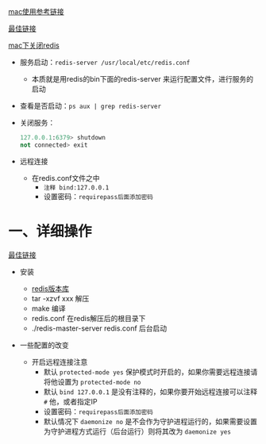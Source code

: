 [mac使用参考链接](https://blog.csdn.net/abcnull/article/details/114403237?ops_request_misc=%257B%2522request%255Fid%2522%253A%2522165278671416781483758217%2522%252C%2522scm%2522%253A%252220140713.130102334.pc%255Fall.%2522%257D&request_id=165278671416781483758217&biz_id=0&utm_medium=distribute.pc_search_result.none-task-blog-2~all~first_rank_ecpm_v1~rank_v31_ecpm-2-114403237-null-null.142^v10^control,157^v4^control&utm_term=mac+%E4%B8%8Bredis%E9%85%8D%E7%BD%AE%E6%96%87%E4%BB%B6%E5%9C%A8%E4%BB%80%E4%B9%88%E5%9C%B0%E6%96%B9&spm=1018.2226.3001.4187)

[最佳链接](https://blog.csdn.net/weixin_34332998/article/details/123568505?ops_request_misc=%257B%2522request%255Fid%2522%253A%2522165337799216781483786111%2522%252C%2522scm%2522%253A%252220140713.130102334..%2522%257D&request_id=165337799216781483786111&biz_id=0&utm_medium=distribute.pc_search_result.none-task-blog-2~all~sobaiduend~default-2-123568505-null-null.142^v10^pc_search_result_control_group,157^v8^control&utm_term=linux%E4%B8%8B%E5%AE%89%E8%A3%85redis&spm=1018.2226.3001.4187)

[mac下关闭redis](https://blog.csdn.net/NickDeCodes/article/details/124342834?ops_request_misc=%257B%2522request%255Fid%2522%253A%2522165712054716782391863984%2522%252C%2522scm%2522%253A%252220140713.130102334.pc%255Fall.%2522%257D&request_id=165712054716782391863984&biz_id=0&utm_medium=distribute.pc_search_result.none-task-blog-2~all~first_rank_ecpm_v1~pc_rank_34-19-124342834-null-null.142^v31^pc_rank_34,185^v2^control&utm_term=%E6%80%8E%E4%B9%88%E5%85%B3%E9%97%ADmac%E7%9A%84redis&spm=1018.2226.3001.4187)

- 服务启动：`redis-server /usr/local/etc/redis.conf`

  - 本质就是用redis的bin下面的redis-server 来运行配置文件，进行服务的启动

- 查看是否启动：`ps aux | grep redis-server`

- 关闭服务：

  ```python
  127.0.0.1:6379> shutdown
  not connected> exit
  ```

- 远程连接
  - 在redis.conf文件之中
    - `注释 bind:127.0.0.1`
    - 设置密码：`requirepass后面添加密码`





# 一、详细操作

[最佳链接](https://blog.csdn.net/weixin_34332998/article/details/123568505?ops_request_misc=%257B%2522request%255Fid%2522%253A%2522165337799216781483786111%2522%252C%2522scm%2522%253A%252220140713.130102334..%2522%257D&request_id=165337799216781483786111&biz_id=0&utm_medium=distribute.pc_search_result.none-task-blog-2~all~sobaiduend~default-2-123568505-null-null.142^v10^pc_search_result_control_group,157^v8^control&utm_term=linux%E4%B8%8B%E5%AE%89%E8%A3%85redis&spm=1018.2226.3001.4187)

- 安装
  - [redis版本库](https://download.redis.io/releases/)
  - tar -xzvf xxx 解压
  - make 编译
  - redis.conf 在redis解压后的根目录下
  - ./redis-master-server redis.conf 后台启动

- 一些配置的改变
  - 开启远程连接注意
    - 默认 `protected-mode yes` 保护模式时开启的，如果你需要远程连接请将他设置为 `protected-mode no`
    - 默认 `bind 127.0.0.1` 是没有注释的，如果你要开始远程连接可以注释 `#` 他，或者指定IP
    - 设置密码：`requirepass后面添加密码`
    - 默认情况下 `daemonize no` 是不会作为守护进程运行的，如果需要设置为守护进程方式运行（后台运行）则将其改为 `daemonize yes`